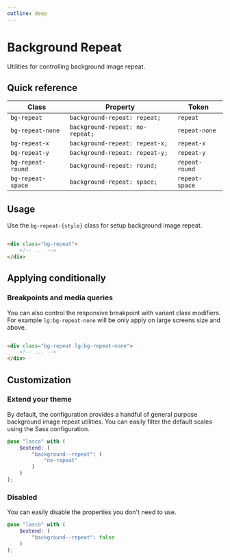 ```yaml
---
outline: deep
---
```


# Background Repeat

Utilities for controlling background image repeat.

## Quick reference

| Class             | Property                        | Token          |
|-------------------|---------------------------------|----------------|
| `bg-repeat`       | `background-repeat: repeat;`    | `repeat`       |
| `bg-repeat-none`  | `background-repeat: no-repeat;` | `repeat-none`  |
| `bg-repeat-x`     | `background-repeat: repeat-x;`  | `repeat-x`     |
| `bg-repeat-y`     | `background-repeat: repeat-y;`  | `repeat-y`     |
| `bg-repeat-round` | `background-repeat: round;`     | `repeat-round` |
| `bg-repeat-space` | `background-repeat: space;`     | `repeat-space` |

## Usage

Use the `bg-repeat-{style}` class for setup background image repeat.

```html

<div class="bg-repeat">
    <!-- ... -->
</div>
```

## Applying conditionally

### Breakpoints and media queries

You can also control the responsive breakpoint with variant class modifiers. For example `lg:bg-repeat-none` will be
only apply on large screens size and above.

```html

<div class="bg-repeat lg:bg-repeat-none">
    <!-- ... -->
</div>
```

## Customization

### Extend your theme

By default, the configuration provides a handful of general purpose background image repeat utilities. You can easily
filter the default scales using the Sass configuration.

```scss
@use "lasco" with (
    $extend: (
        "background--repeat": (
            "no-repeat"
        )
    )
);
```

### Disabled

You can easily disable the properties you don't need to use.

```scss
@use "lasco" with (
    $extend: (
        "background--repeat": false
    )
);
```
